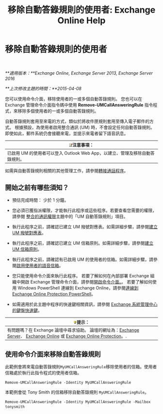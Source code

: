 ﻿---
title: '移除自動答錄規則的使用者: Exchange Online Help'
TOCTitle: 移除自動答錄規則的使用者
ms:assetid: 1da3c5bc-7227-4b37-96f6-67ceefc084d5
ms:mtpsurl: https://technet.microsoft.com/zh-tw/library/JJ898497(v=EXCHG.150)
ms:contentKeyID: 51409163
ms.date: 05/23/2018
mtps_version: v=EXCHG.150
ms.translationtype: MT
---

# 移除自動答錄規則的使用者

 

_**適用版本：**Exchange Online, Exchange Server 2013, Exchange Server 2016_

_**上次修改主題的時間：**2015-04-08_

您可以使用命令介面，移除使用者的一或多個自動答錄規則。 您也可以在 Exchange 管理命令介面指令碼中使用 **Remove-UMCallAnsweringRule** 指令程式，來移除多個使用者的一或多個自動答錄規則。

自動答錄規則套用至來電的方式，類似於將收件匣規則套用至傳入電子郵件的方式。 根據預設，為使用者啟用整合通訊 (UM) 時，不會設定任何自動答錄規則。 即使如此，郵件系統仍會接聽來電，並提示來電者留下語音訊息。

<table>
<thead>
<tr class="header">
<th><img src="images/Bb124558.note(EXCHG.150).gif" title="注意事項" alt="注意事項" />注意事項：</th>
</tr>
</thead>
<tbody>
<tr class="odd">
<td>已啟用 UM 的使用者可以登入 Outlook Web App，以建立、管理及移除自動答錄規則。</td>
</tr>
</tbody>
</table>


如需與自動答錄規則相關的其他管理工作，請參閱[轉接通話程序](forwarding-calls-procedures-exchange-2013-help.md)。

## 開始之前有哪些須知？

  - 預估完成時間： 少於 1 分鐘。

  - 您必須已獲指派權限，才能執行此程序或這些程序。若要查看您需要的權限，請參閱 [整合的通訊權限](unified-messaging-permissions-exchange-2013-help.md)主題中的「UM 自動答錄規則」項目。

  - 執行此程序之前，請確認已建立 UM 撥號對應表。如需詳細步驟，請參閱[建立 UM 撥號對應表](create-a-um-dial-plan-exchange-2013-help.md)。

  - 執行此程序之前，請確認已建立 UM 信箱原則。如需詳細步驟，請參閱[建立 UM 信箱原則](create-a-um-mailbox-policy-exchange-2013-help.md)。

  - 執行此程序之前，請確認有已啟用 UM 的使用者的信箱。如需詳細步驟，請參閱[啟用使用者的語音信箱](enable-a-user-for-voice-mail-exchange-2013-help.md)。

  - 您只能使用命令介面來執行此程序。 若要了解如何在內部部署 Exchange 組織中開啟 Exchange 管理命令介面，請參閱[開啟命令介面。](https://technet.microsoft.com/zh-tw/library/dd638134\(v=exchg.150\))。 若要了解如何使用 Windows PowerShell 連線到 Exchange Online，請參閱[連線到 Exchange Online Protection PowerShell](https://go.microsoft.com/fwlink/p/?linkid=396554)。

  - 如需適用於此主題中程序的快速鍵相關資訊，請參閱 [Exchange 系統管理中心的鍵盤快速鍵](keyboard-shortcuts-in-the-exchange-admin-center-exchange-online-protection-help.md)。

<table>
<thead>
<tr class="header">
<th><img src="images/Bb124558.tip(EXCHG.150).gif" title="提示" alt="提示" />提示：</th>
</tr>
</thead>
<tbody>
<tr class="odd">
<td>有問題嗎？在 Exchange 論壇中尋求協助。 論壇的網址為：<a href="https://go.microsoft.com/fwlink/p/?linkid=60612">Exchange Server</a>、 <a href="https://go.microsoft.com/fwlink/p/?linkid=267542">Exchange Online</a> 或 <a href="https://go.microsoft.com/fwlink/p/?linkid=285351">Exchange Online Protection</a>。.</td>
</tr>
</tbody>
</table>


## 使用命令介面來移除自動答錄規則

此範例會將來電自動答錄規則`MyUMCallAnsweringRule`移除使用者的信箱。使用者信箱處於執行此指令程式的使用者信箱。

    Remove-UMCallAnsweringRule -Identity MyUMCallAnsweringRule

本範例會從 Tony Smith 的信箱移除自動答錄規則 `MyUMCallAnsweringRule`。

    Remove-UMCallAnsweringRule -Identity MyUMCallAnsweringRule -Mailbox tonysmith

